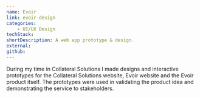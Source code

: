 ```yaml
---
name: Evoir
link: evoir-design
categories:
    - UI/UX Design
techStack:
shortDescription: A web app prototype & design.
external:
github:
---
```


During my time in Collateral Solutions I made designs and interactive
prototypes for the Collateral Solutions website, Evoir website and the Evoir
product itself. The prototypes were used in validating the product idea and
demonstrating the service to stakeholders.

